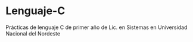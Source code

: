 # Lenguaje-C
Prácticas de lenguaje C de primer año de Lic. en Sistemas en Universidad Nacional del Nordeste
